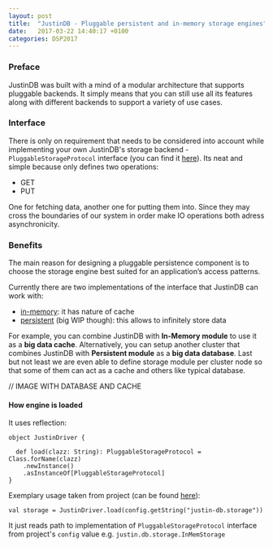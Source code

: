```yaml
---
layout: post
title:  "JustinDB - Pluggable persistent and in-memory storage engines"
date:   2017-03-22 14:40:17 +0100
categories: DSP2017
---
```


### Preface
JustinDB was built with a mind of a modular architecture that supports pluggable backends. It simply means that you can still use all its features along with different backends to support a variety of use cases.

### Interface
There is only on requirement that needs to be considered into account while implementing your own JustinDB's storage backend - `PluggableStorageProtocol` interface (you can find it [here][pluggablestorage-protocol]). Its neat and simple because only defines two operations:
- GET
- PUT

One for fetching data, another one for putting them into. Since they may cross the boundaries of our system in order make IO operations both adress asynchronicity.

### Benefits
The main reason for designing a pluggable persistence component is to choose the storage engine best suited for an application’s access patterns.

Currently there are two implementations of the interface that JustinDB can work with:
- [in-memory][in-memory-storage]: it has nature of cache
- [persistent][persistent-storage] (big WIP though): this allows to infinitely store data

For example, you can combine JustinDB with **In-Memory module** to use it as a **big data cache**.
Alternatively, you can setup another cluster that combines JustinDB with **Persistent module** as a **big data database**.
Last but not least we are even able to define storage module per cluster node so that some of them can act as a cache and others like typical database.

// IMAGE WITH DATABASE AND CACHE

#### How engine is loaded

It uses reflection:
```
object JustinDriver {

  def load(clazz: String): PluggableStorageProtocol = Class.forName(clazz)
    .newInstance()
    .asInstanceOf[PluggableStorageProtocol]
}
```

Exemplary usage taken from project (can be found [here][justindb-driver-usage]):
```
val storage = JustinDriver.load(config.getString("justin-db.storage"))
```
It just reads path to implementation of `PluggableStorageProtocol` interface from project's `config` value e.g. `justin.db.storage.InMemStorage`


[pluggablestorage-protocol]: https://github.com/justin-db/JustinDB/blob/master/justin-core/src/main/scala/justin/db/storage/PluggableStorageProtocol.scala
[in-memory-storage]: https://github.com/justin-db/JustinDB/tree/master/justin-storage-in-mem
[persistent-storage]: https://github.com/justin-db/JustinDB/tree/master/justin-storage-persistent
[justindb-driver-usage]: https://github.com/justin-db/JustinDB/blob/master/justin-http-api/src/main/scala/justin/http_api/Main.scala#L35